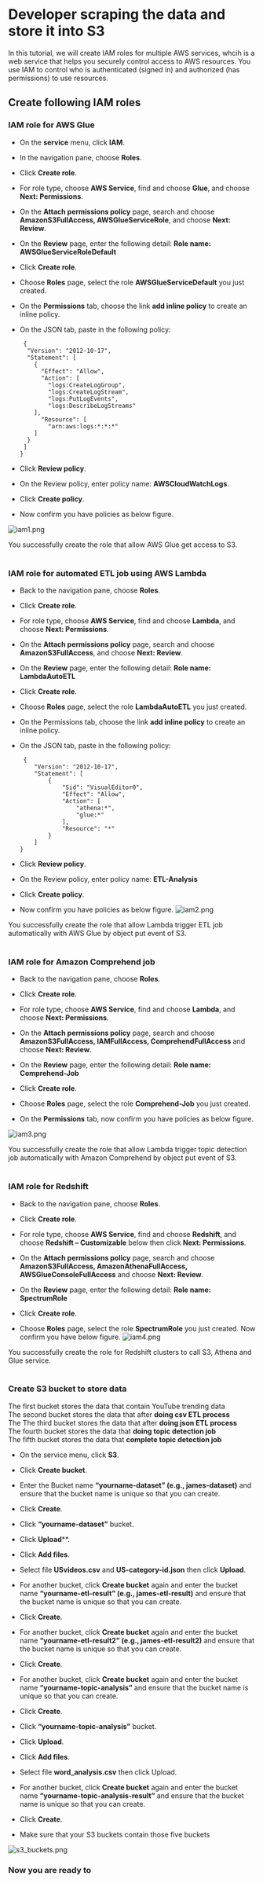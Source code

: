 # Developer scraping the data and store it into S3

In this tutorial, we will create IAM roles for multiple AWS services, whcih is a web service that helps you securely control access to AWS resources. You use IAM to control who is authenticated (signed in) and authorized (has permissions) to use resources.

## Create following IAM roles

### IAM role for AWS Glue

* 	On the **service** menu, click **IAM**.

* 	In the navigation pane, choose **Roles**.

* 	Click **Create role**.

* 	For role type, choose **AWS Service**, find and choose **Glue**, and choose **Next: Permissions**.

* 	On the **Attach permissions policy** page, search and choose **AmazonS3FullAccess, AWSGlueServiceRole**, and choose **Next: Review**.

* 	On the **Review** page, enter the following detail:
**Role name: AWSGlueServiceRoleDefault**

* 	Click **Create role**.

* 	Choose **Roles** page, select the role **AWSGlueServiceDefault** you just created.

* 	On the **Permissions** tab, choose the link **add inline policy** to create an inline policy.

* 	On the JSON tab, paste in the following policy:

         {
          "Version": "2012-10-17",
          "Statement": [
            {
              "Effect": "Allow",
              "Action": [
                "logs:CreateLogGroup",
                "logs:CreateLogStream",
                "logs:PutLogEvents",
                "logs:DescribeLogStreams"
            ],
              "Resource": [
                "arn:aws:logs:*:*:*"
            ]
          }
         ]
        }

* 	Click **Review policy**.

* 	On the Review policy, enter policy name: **AWSCloudWatchLogs**.

* 	Click **Create policy**.

* 	Now confirm you have policies as below figure.

![iam1.png](/images/iam1.png)<br> 

You successfully create the role that allow AWS Glue get access to S3.<br><br>

### IAM role for automated ETL job using AWS Lambda

* 	Back to the navigation pane, choose **Roles**.

* 	Click **Create role**.

* 	For role type, choose **AWS Service**, find and choose **Lambda**, and choose **Next: Permissions**.

* 	On the **Attach permissions policy** page, search and choose **AmazonS3FullAccess**, and choose **Next: Review**.

* 	On the **Review** page, enter the following detail:
**Role name: LambdaAutoETL**

* 	Click **Create role**.

* 	Choose **Roles** page, select the role **LambdaAutoETL** you just created.

* 	On the Permissions tab, choose the link **add inline policy** to create an inline policy.

* 	On the JSON tab, paste in the following policy:

         {
            "Version": "2012-10-17",
            "Statement": [
                {
                    "Sid": "VisualEditor0",
                    "Effect": "Allow",
                    "Action": [
                        "athena:*",
                        "glue:*"
                    ],
                    "Resource": "*"
                }
            ]
        }

* 	Click **Review policy**.

* 	On the Review policy, enter policy name: **ETL-Analysis**

* 	Click **Create policy**.

* 	Now confirm you have policies as below figure.
![iam2.png](/images/iam2.png)

You successfully create the role that allow Lambda trigger ETL job automatically with AWS Glue by object put event of S3.<br><br>

### IAM role for Amazon Comprehend job

* 	Back to the navigation pane, choose **Roles**.

* 	Click **Create role**.

* 	For role type, choose **AWS Service**, find and choose **Lambda**, and choose **Next: Permissions**.

* 	On the **Attach permissions policy** page, search and choose **AmazonS3FullAccess, IAMFullAccess, ComprehendFullAccess** and choose **Next: Review**.

* 	On the **Review** page, enter the following detail:
**Role name: Comprehend-Job**

* 	Click **Create role**.

* 	Choose **Roles** page, select the role **Comprehend-Job** you just created.

* 	On the **Permissions** tab, now confirm you have policies as below figure.

![iam3.png](/images/iam3.png)

You successfully create the role that allow Lambda trigger topic detection job automatically with Amazon Comprehend by object put event of S3.<br><br>

### IAM role for Redshift

* 	Back to the navigation pane, choose **Roles**.

* 	Click **Create role**.

* 	For role type, choose **AWS Service**, find and choose **Redshift**, and choose **Redshift – Customizable** below then click **Next: Permissions**.

* 	On the **Attach permissions policy** page, search and choose **AmazonS3FullAccess, AmazonAthenaFullAccess, AWSGlueConsoleFullAccess** and choose **Next: Review**.

* 	On the **Review** page, enter the following detail:
**Role name: SpectrumRole**

* 	Click **Create role**.

* 	Choose **Roles** page, select the role **SpectrumRole** you just created. Now confirm you have below figure.
![iam4.png](/images/iam4.png)

You successfully create the role for Redshift clusters to call S3, Athena and Glue service.<br><br>


### Create S3 bucket to store data

The first bucket stores the data that contain YouTube trending data<br>
The second bucket stores the data that after **doing csv ETL process**<br>The 
The third bucket stores the data that after **doing json ETL process**<br>
The fourth bucket stores the data that **doing topic detection job**<br>
The fifth bucket stores the data that **complete topic detection job**<br>

* 	On the service menu, click **S3**.

*  	Click **Create bucket**.

*  	Enter the Bucket name **“yourname-dataset” (e.g., james-dataset)** and ensure that the bucket name is unique so that you can create.

*  	Click **Create**.

*  	Click **“yourname-dataset”** bucket.

*  	Click **Upload****.

*  	Click **Add files**.

*  	Select file **USvideos.csv** and **US-category-id.json** then click **Upload**.

*  	For another bucket, click **Create bucket** again and enter the bucket name **“yourname-etl-result” (e.g., james-etl-result)** and ensure that the bucket name is unique so that you can create.

*  	Click **Create**.

*  	For another bucket, click **Create bucket** again and enter the bucket name **“yourname-etl-result2” (e.g., james-etl-result2)** and ensure that the bucket name is unique so that you can create.

*  	Click **Create**.

*  	For another bucket, click **Create bucket** again and enter the bucket name **“yourname-topic-analysis”** and ensure that the bucket name is unique so that you can create.

*  	Click **Create**.

*  	Click **“yourname-topic-analysis”** bucket.

*  	Click **Upload**.

*  	Click **Add files**.

*  	Select file **word_analysis.csv** then click Upload.

*  	For another bucket, click **Create bucket** again and enter the bucket name **“yourname-topic-analysis-result”** and ensure that the bucket name is unique so that you can create.

*  	Click **Create**.

*  	Make sure that your S3 buckets contain those five buckets

![s3_buckets.png](/images/s3_buckets.png)<br>  

### Now you are ready to
